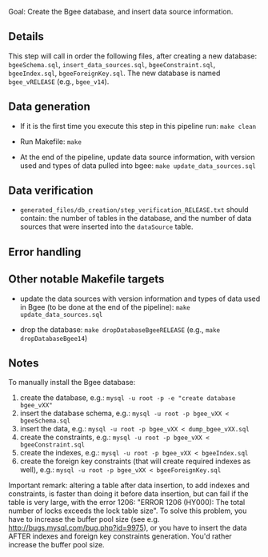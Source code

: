 Goal: Create the Bgee database, and insert data source information.

## Details

This step will call in order the following files, after creating a new database:
`bgeeSchema.sql`, `insert_data_sources.sql`, `bgeeConstraint.sql`, `bgeeIndex.sql`,
`bgeeForeignKey.sql`. The new database is named `bgee_vRELEASE` (e.g., `bgee_v14`).

## Data generation

* If it is the first time you execute this step in this pipeline run: `make clean`

* Run Makefile: `make`

* At the end of the pipeline, update data source information, with version used and types of data pulled into bgee: `make update_data_sources.sql`

## Data verification

* `generated_files/db_creation/step_verification_RELEASE.txt` should contain: the number of tables
in the database, and the number of data sources that were inserted into the `dataSource` table.

## Error handling


## Other notable Makefile targets

* update the data sources with version information and types of data used in Bgee (to be done at the end of the pipeline):
  `make update_data_sources.sql`

* drop the database: `make dropDatabaseBgeeRELEASE` (e.g., `make dropDatabaseBgee14`)

## Notes

To manually install the Bgee database:

1. create the database, e.g.: `mysql -u root -p -e "create database bgee_vXX"`
2. insert the database schema, e.g.: `mysql -u root -p bgee_vXX < bgeeSchema.sql`
3. insert the data, e.g.: `mysql -u root -p bgee_vXX < dump_bgee_vXX.sql`
4. create the constraints, e.g.: `mysql -u root -p bgee_vXX < bgeeConstraint.sql`
5. create the indexes, e.g.: `mysql -u root -p bgee_vXX < bgeeIndex.sql`
6. create the foreign key constraints (that will create required indexes as well), e.g.:
`mysql -u root -p bgee_vXX < bgeeForeignKey.sql`

Important remark: altering a table after data insertion, to add indexes and constraints,
is faster than doing it before data insertion,
but can fail if the table is very large, with the error 1206:
"ERROR 1206 (HY000): The total number of locks exceeds the lock table size".
To solve this problem, you have to increase the buffer pool size (see e.g. http://bugs.mysql.com/bug.php?id=9975), or you have to insert the data AFTER indexes and foreign key constraints generation.
You'd rather increase the buffer pool size.
